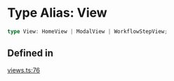 # Type Alias: View

```ts
type View: HomeView | ModalView | WorkflowStepView;
```

## Defined in

[views.ts:76](https://github.com/slackapi/node-slack-sdk/blob/c15385ef93ccdde9702f52f7d1f445999203d794/packages/types/src/views.ts#L76)

